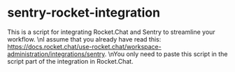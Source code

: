 # sentry-rocket-integration
This is a script for integrating Rocket.Chat and Sentry to streamline your workflow.
\nI assume that you already have read this: https://docs.rocket.chat/use-rocket.chat/workspace-administration/integrations/sentry.
\nYou only need to paste this script in the script part of the integration in Rocket.Chat.
